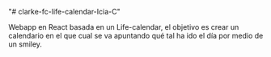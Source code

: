 "# clarke-fc-life-calendar-Icia-C"

Webapp en React basada en un Life-calendar, el objetivo es crear un calendario en el que cual se va apuntando qué tal ha ido el día por medio de un smiley. 